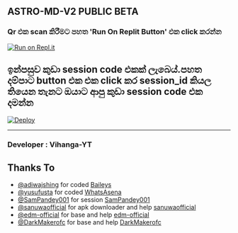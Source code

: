 ## ASTRO-MD-V2 PUBLIC BETA

    
  ### Qr එක scan කිරීමට පහත 'Run On Replit Button' එක click කරන්න
[![Run on Repl.it](https://repl.it/badge/github/quiec/whatsasena)](https://astro-qr.astromdqr.repl.co/)

## ඉන්පසුව කුඩා session code එකක් ලැබෙය්.පහත දම්පාට button එක එක click කර session_id කියල තියෙන තැනට ඔයාට ආපු කුඩා session code එක දමන්න
[![Deploy](https://www.herokucdn.com/deploy/button.svg)](https://dashboard.heroku.com/new?template=https://github.com/vihangayt0/Astro-md-)

---------------------------------   

 ###  Developer : Vihanga-YT

## Thanks To
- [@adiwajshing](https://github.com/adiwajshing/) for coded [Baileys](https://github.com/adiwajshing/Baileys) 
- [@yusufusta](https://github.com/yusufusta/) for coded [WhatsAsena](https://github.com/yusufusta/WhatsAsena) 
- [@SamPandey001](https://github.com/SamPandey001) for session [SamPandey001](https://github.com/SamPandey001) 
- [@sanuwaofficial](https://github.com/sanuwaofficial) for apk downloader and help [sanuwaofficial](https://github.com/sanuwaofficial) 
- [@edm-official](https://github.com/edm-official) for base and help [edm-official](https://github.com/edm-official) 
- [@DarkMakerofc](https://github.com/DarkMakerofc) for base and help [DarkMakerofc](https://github.com/DarkMakerofc) 
